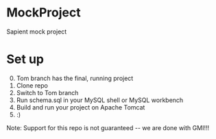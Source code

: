 # MockProject
Sapient mock project

# Set up
0. Tom branch has the final, running project
1. Clone repo
2. Switch to Tom branch
3. Run schema.sql in your MySQL shell or MySQL workbench
4. Build and run your project on Apache Tomcat
5. :)

Note: Support for this repo is not guaranteed -- we are done with GMI!!!
